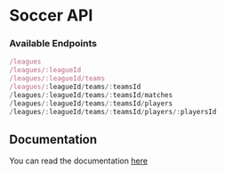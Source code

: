 # Soccer API

### Available Endpoints
```javascript
/leagues
/leagues/:leagueId
/leagues/:leagueId/teams
/leagues/:leagueId/teams/:teamsId
/leagues/:leagueId/teams/:teamsId/matches
/leagues/:leagueId/teams/:teamsId/players
/leagues/:leagueId/teams/:teamsId/players/:playersId
```

## Documentation

You can read the documentation [here](https://sukhrobjon.github.io/Soccer-API/)